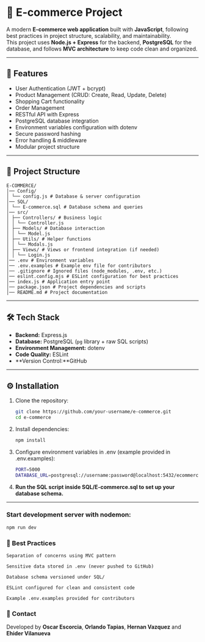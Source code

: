 # 🛒 E-commerce Project

A modern **E-commerce web application** built with **JavaScript**, following best practices in project structure, scalability, and maintainability.  
This project uses **Node.js + Express** for the backend, **PostgreSQL** for the database, and follows **MVC architecture** to keep code clean and organized.

---

## 🚀 Features

- User Authentication (JWT + bcrypt)
- Product Management (CRUD: Create, Read, Update, Delete)
- Shopping Cart functionality
- Order Management
- RESTful API with Express
- PostgreSQL database integration
- Environment variables configuration with dotenv
- Secure password hashing
- Error handling & middleware
- Modular project structure

---

## 📂 Project Structure

```
E-COMMERCE/
│── Config/
│ └── config.js # Database & server configuration
│── SQL/
│ └── E-commerce.sql # Database schema and queries
│── src/
│ ├── Controllers/ # Business logic
│ │ └── Controller.js
│ ├── Models/ # Database interaction
│ │ └── Model.js
│ ├── Utils/ # Helper functions
│ │ └── Modals.js
│ ├── Views/ # Views or frontend integration (if needed)
│ │ └── Login.js
│── .env # Environment variables
│── .env.examples # Example env file for contributors
│── .gitignore # Ignored files (node_modules, .env, etc.)
│── eslint.config.mjs # ESLint configuration for best practices
│── index.js # Application entry point
│── package.json # Project dependencies and scripts
│── README.md # Project documentation
```

---

## 🛠️ Tech Stack

- **Backend:** Express.js  
- **Database:** PostgreSQL (`pg` library + raw SQL scripts)  
- **Environment Management:** dotenv  
- **Code Quality:** ESLint  
- **Version Control:**GitHub  

---

## ⚙️ Installation

1. Clone the repository:

   ```bash
   git clone https://github.com/your-username/e-commerce.git
   cd e-commerce
   ```

2. Install dependencies:

   ```bash
   npm install
   ```

3. Configure environment variables in .env (example provided in .env.examples):

   ```bash
   PORT=5000
   DATABASE_URL=postgresql://username:password@localhost:5432/ecommerce_db
   ```

4. **Run the SQL script inside SQL/E-commerce.sql to set up your database schema.**

---

### Start development server with nodemon:

   ```bash
   npm run dev
   ```

### 🧩 Best Practices

```
Separation of concerns using MVC pattern

Sensitive data stored in .env (never pushed to GitHub)

Database schema versioned under SQL/

ESLint configured for clean and consistent code

Example .env.examples provided for contributors

```

### 📧 Contact

Developed by **Oscar Escorcia**, **Orlando Tapias**, **Hernan Vazquez** and **Ehider Vilanueva**